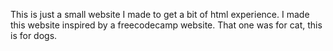 This is just a small website I made to get a bit of html experience. I made this website inspired by a freecodecamp website. That one was for cat, this is for dogs. 
